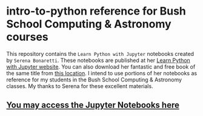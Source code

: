 # intro-to-python reference for Bush School Computing & Astronomy courses

This repository contains the ```Learn Python with Jupyter``` notebooks created by ```Serena Bonaretti```.  These notebooks are published at her [Learn Python with Jupyter website](https://learnpythonwithjupyter.com). You can also download her fantastic and free book of the same title from [this location](https://www.learnpythonwithjupyter.com/assets/book/learn_python_with_jupyter.pdf). I intend to use portions of her notebooks as reference for my students in the Bush School Computing & Astronomy classes. My thanks to Serena for these excellent materials. 

## [You may access the Jupyter Notebooks here](notebooks)